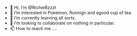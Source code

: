 - 👋 Hi, I’m @RichieBzzzt
- 👀 I’m interested in Pokemon, Runnign and agood cup of tea.
- 🌱 I’m currently learning all sorts.
- 💞️ I’m looking to collaborate on nothing in particular.
- 📫 How to reach me ....

<!---
RichieBzzzt/RichieBzzzt is a ✨ special ✨ repository because its `README.md` (this file) appears on your GitHub profile.
You can click the Preview link to take a look at your changes.
--->
